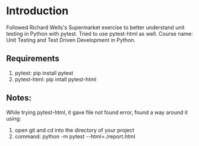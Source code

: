 # Introduction

Followed Richard Wells's Supermarket exercise to better understand unit testing in Python with pytest.
Tried to use pytest-html as well.
Course name: Unit Testing and Test Driven Development in Python.

## Requirements
1. pytest:
    pip install pytest
2. pytest-html:
    pip intall pytest-html

## Notes:
While trying pytest-html, it gave file not found error, found a way around it using:

1. open git and cd into the directory of your project
2. command: python -m pytest --html=./report.html